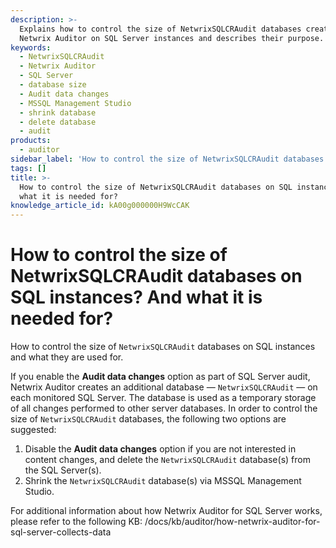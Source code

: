 ```yaml
---
description: >-
  Explains how to control the size of NetwrixSQLCRAudit databases created by
  Netwrix Auditor on SQL Server instances and describes their purpose.
keywords:
  - NetwrixSQLCRAudit
  - Netwrix Auditor
  - SQL Server
  - database size
  - Audit data changes
  - MSSQL Management Studio
  - shrink database
  - delete database
  - audit
products:
  - auditor
sidebar_label: 'How to control the size of NetwrixSQLCRAudit databases on SQL instances? And what it is needed for?'
tags: []
title: >-
  How to control the size of NetwrixSQLCRAudit databases on SQL instances? And
  what it is needed for?
knowledge_article_id: kA00g000000H9WcCAK
---
```


# How to control the size of NetwrixSQLCRAudit databases on SQL instances? And what it is needed for?

How to control the size of `NetwrixSQLCRAudit` databases on SQL instances and what they are used for.

If you enable the **Audit data changes** option as part of SQL Server audit, Netwrix Auditor creates an additional database — `NetwrixSQLCRAudit` — on each monitored SQL Server. The database is used as a temporary storage of all changes performed to other server databases. In order to control the size of `NetwrixSQLCRAudit` databases, the following two options are suggested:

1. Disable the **Audit data changes** option if you are not interested in content changes, and delete the `NetwrixSQLCRAudit` database(s) from the SQL Server(s).
2. Shrink the `NetwrixSQLCRAudit` database(s) via MSSQL Management Studio.

For additional information about how Netwrix Auditor for SQL Server works, please refer to the following KB: /docs/kb/auditor/how-netwrix-auditor-for-sql-server-collects-data
